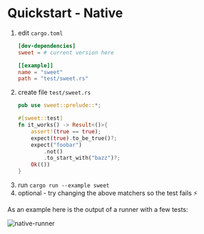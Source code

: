 # Quickstart - Native


1. edit `cargo.toml`
	```toml
	[dev-dependencies]
	sweet = # current version here

	[[example]]
	name = "sweet"
	path = "test/sweet.rs"
	```
1. create file `test/sweet.rs`
	```rs
	pub use sweet::prelude::*;

	#[sweet::test]
	fn it_works() -> Result<()>{
		assert!(true == true);
		expect(true).to_be_true()?;
		expect("foobar")
			.not()
			.to_start_with("bazz")?;
		Ok(())
	}
	```
1. run `cargo run --example sweet`
1. optional - try changing the above matchers so the test fails ⚡

As an example here is the output of a runner with a few tests:

![native-runner](../images/success.png)
